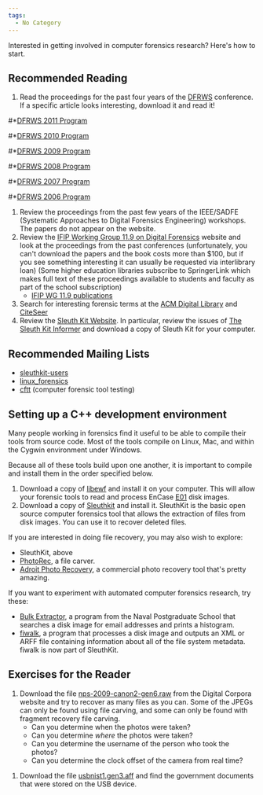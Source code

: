 ```yaml
---
tags:
  - No Category
---
```

Interested in getting involved in computer forensics research? Here's
how to start.

## Recommended Reading

1.  Read the proceedings for the past four years of the
    [DFRWS](https://dfrws.org/) conference. If a specific article
    looks interesting, download it and read it!

\#\*[DFRWS 2011 Program](https://dfrws.org//2011/program.shtml)

\#\*[DFRWS 2010 Program](https://dfrws.org//2010/program.shtml)

\#\*[DFRWS 2009 Program](https://dfrws.org//2009/program.shtml)

\#\*[DFRWS 2008 Program](https://dfrws.org//2008/program.shtml)

\#\*[DFRWS 2007 Program](https://dfrws.org//2007/program.shtml)

\#\*[DFRWS 2006 Program](https://dfrws.org//2006/program.shtml)

1.  Review the proceedings from the past few years of the IEEE/SADFE
    (Systematic Approaches to Digital Forensics Engineering) workshops.
    The papers do not appear on the website.
2.  Review the [IFIP Working Group 11.9 on Digital
    Forensics](http://www.ifip119.org/) website and look at the
    proceedings from the past conferences (unfortunately, you can't
    download the papers and the book costs more than \$100, but if you
    see something interesting it can usually be requested via
    interlibrary loan) (Some higher education libraries subscribe to
    SpringerLink which makes full text of these proceedings available to
    students and faculty as part of the school subscription)
    - [IFIP WG 11.9 publications](http://www.ifip119.org/Publications/)
3.  Search for interesting forensic terms at the [ACM Digital
    Library](https://dl.acm.org/) and
    [CiteSeer](https://citeseer.ist.psu.edu/)
4.  Review the [Sleuth Kit Website](http://www.sleuthkit.org/). In
    particular, review the issues of [The Sleuth Kit
    Informer](http://www.sleuthkit.org/informer/index.php) and download
    a copy of Sleuth Kit for your computer.

## Recommended Mailing Lists

- [sleuthkit-users](https://sourceforge.net/projects/sleuthkit/lists/sleuthkit-users)
- [linux_forensics](https://www.yahoo.com/)
- [cftt](https://www.yahoo.com/) (computer forensic
  tool testing)

## Setting up a C++ development environment

Many people working in forensics find it useful to be able to compile
their tools from source code. Most of the tools compile on Linux, Mac,
and within the Cygwin environment under Windows.

Because all of these tools build upon one another, it is important to
compile and install them in the order specified below.

1.  Download a copy of [libewf](https://sourceforge.net/projects/libewf/)
    and install it on your computer. This will allow your forensic tools
    to read and process EnCase [E01](e01.md) disk images.
2.  Download a copy of [Sleuthkit](http://www.sleuthkit.org/sleuthkit/)
    and install it. SleuthKit is the basic open source computer
    forensics tool that allows the extraction of files from disk images.
    You can use it to recover deleted files.

If you are interested in doing file recovery, you may also wish to
explore:

- SleuthKit, above
- [PhotoRec](https://www.cgsecurity.org/wiki/PhotoRec), a file carver.
- [Adroit Photo Recovery](https://www.werecoverdata.com), a commercial
  photo recovery tool that's pretty amazing.

If you want to experiment with automated computer forensics research,
try these:

- [Bulk Extractor](bulk_extractor.md), a program from the Naval
  Postgraduate School that searches a disk image for email addresses and
  prints a histogram.
- [fiwalk](fiwalk.md), a program that processes a disk image and
  outputs an XML or ARFF file containing information about all of the
  file system metadata. fiwalk is now part of SleuthKit.

## Exercises for the Reader

1.  Download the file
    [nps-2009-canon2-gen6.raw](http://digitalcorpora.org/corp/images/nps/nps-2009-canon2/nps-2009-canon2-gen6.raw)
    from the Digital Corpora website and try to recover as many files as
    you can. Some of the JPEGs can only be found using file carving, and
    some can only be found with fragment recovery file carving.
    - Can you determine when the photos were taken?
    - Can you determine *where* the photos were taken?
    - Can you determine the username of the person who took the photos?
    - Can you determine the clock offset of the camera from real time?

<!-- -->

1.  Download the file
    [usbnist1.gen3.aff](http://digitalcorpora.org/corp/images/nps/nps-2009-ubnist1/ubnist1.gen3.aff)
    and find the government documents that were stored on the USB
    device.
